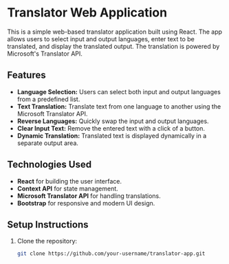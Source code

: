 # Translator Web Application

This is a simple web-based translator application built using React. The app allows users to select input and output languages, enter text to be translated, and display the translated output. The translation is powered by Microsoft's Translator API.

## Features

- **Language Selection:** Users can select both input and output languages from a predefined list.
- **Text Translation:** Translate text from one language to another using the Microsoft Translator API.
- **Reverse Languages:** Quickly swap the input and output languages.
- **Clear Input Text:** Remove the entered text with a click of a button.
- **Dynamic Translation:** Translated text is displayed dynamically in a separate output area.

## Technologies Used

- **React** for building the user interface.
- **Context API** for state management.
- **Microsoft Translator API** for handling translations.
- **Bootstrap** for responsive and modern UI design.

## Setup Instructions

1. Clone the repository:
   ```bash
   git clone https://github.com/your-username/translator-app.git
